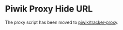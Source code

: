 # Piwik Proxy Hide URL

The proxy script has been moved to [piwik/tracker-proxy](https://github.com/piwik/tracker-proxy).
